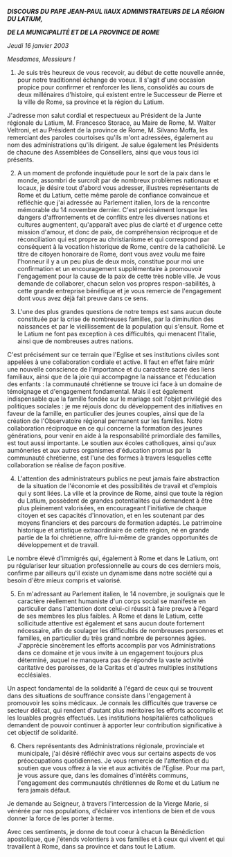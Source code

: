 ***DISCOURS DU PAPE JEAN-PAUL II******AUX ADMINISTRATEURS DE LA RÉGION DU LATIUM,***

***DE LA MUNICIPALITÉ ET DE LA PROVINCE DE ROME***

*Jeudi 16 janvier 2003*

*Mesdames, Messieurs !*

1. Je suis très heureux de vous recevoir, au début de cette nouvelle année, pour notre traditionnel échange de voeux. Il s'agit d'une occasion propice pour confirmer et renforcer les liens, consolidés au cours de deux millénaires d'histoire, qui existent entre le Successeur de Pierre et la ville de Rome, sa province et la région du Latium.

J'adresse mon salut cordial et respectueux au Président de la Junte régionale du Latium, M. Francesco Storace, au Maire de Rome, M. Walter Veltroni, et au Président de la province de Rome, M. Silvano Moffa, les remerciant des paroles courtoises qu'ils m'ont adressées, également au nom des administrations qu'ils dirigent. Je salue également les Présidents de chacune des Assemblées de Conseillers, ainsi que vous tous ici présents.

2. A un moment de profonde inquiétude pour le sort de la paix dans le monde, assombri de surcroît par de nombreux problèmes nationaux et locaux, je désire tout d'abord vous adresser, illustres représentants de Rome et du Latium, cette même parole de confiance convaincue et réfléchie que j'ai adressée au Parlement italien, lors de la rencontre mémorable du 14 novembre dernier. C'est précisément lorsque les dangers d'affrontements et de conflits entre les diverses nations et cultures augmentent, qu'apparaît avec plus de clarté et d'urgence cette mission d'amour, et donc de paix, de compréhension réciproque et de réconciliation qui est propre au christianisme et qui correspond par conséquent à la vocation historique de Rome, centre de la catholicité. Le titre de citoyen honoraire de Rome, dont vous avez voulu me faire l'honneur il y a un peu plus de deux mois, constitue pour moi une confirmation et un encouragement supplémentaire à promouvoir l'engagement pour la cause de la paix de cette très noble ville. Je vous demande de collaborer, chacun selon vos propres respon-sabilités, à cette grande entreprise bénéfique et je vous remercie de l'engagement dont vous avez déjà fait preuve dans ce sens.

3. L'une des plus grandes questions de notre temps est sans aucun doute constituée par la crise de nombreuses familles, par la diminution des naissances et par le vieillissement de la population qui s'ensuit. Rome et le Latium ne font pas exception à ces difficultés, qui menacent l'Italie, ainsi que de nombreuses autres nations.

C'est précisément sur ce terrain que l'Eglise et ses institutions civiles sont appelées à une collaboration cordiale et active. Il faut en effet faire mûrir une nouvelle conscience de l'importance et du caractère sacré des liens familiaux, ainsi que de la joie qui accompagne la naissance et l'éducation des enfants : la communauté chrétienne se trouve ici face à un domaine de témoignage et d'engagement fondamental. Mais il est également indispensable que la famille fondée sur le mariage soit l'objet privilégié des politiques sociales : je me réjouis donc du développement des initiatives en faveur de la famille, en particulier des jeunes couples, ainsi que de la création de l'Observatoire régional permanent sur les familles. Notre collaboration réciproque en ce qui concerne la formation des jeunes générations, pour venir en aide à la responsabilité primordiale des familles, est tout aussi importante. Le soutien aux écoles catholiques, ainsi qu'aux aumôneries et aux autres organismes d'éducation promus par la communauté chrétienne, est l'une des formes à travers lesquelles cette collaboration se réalise de façon positive.

4. L'attention des administrateurs publics ne peut jamais faire abstraction de la situation de l'économie et des possibilités de travail et d'emplois qui y sont liées. La ville et la province de Rome, ainsi que toute la région du Latium, possèdent de grandes potentialités qui demandent à être plus pleinement valorisées, en encourageant l'initiative de chaque citoyen et ses capacités d'innovation, et en les soutenant par des moyens financiers et des parcours de formation adaptés. Le patrimoine historique et artistique extraordinaire de cette région, né en grande partie de la foi chrétienne, offre lui-même de grandes opportunités de développement et de travail.

Le nombre élevé d'immigrés qui, également à Rome et dans le Latium, ont pu régulariser leur situation professionnelle au cours de ces derniers mois, confirme par ailleurs qu'il existe un dynamisme dans notre société qui a besoin d'être mieux compris et valorisé.

5. En m'adressant au Parlement italien, le 14 novembre, je soulignais que le caractère réellement humaniste d'un corps social se manifeste en particulier dans l'attention dont celui-ci réussit à faire preuve à l'égard de ses membres les plus faibles. A Rome et dans le Latium, cette sollicitude attentive est également et sans aucun doute fortement nécessaire, afin de soulager les difficultés de nombreuses personnes et familles, en particulier du très grand nombre de personnes âgées. J'apprécie sincèrement les efforts accomplis par vos Administrations dans ce domaine et je vous invite à un engagement toujours plus déterminé, auquel ne manquera pas de répondre la vaste activité caritative des paroisses, de la Caritas et d'autres multiples institutions ecclésiales.

Un aspect fondamental de la solidarité à l'égard de ceux qui se trouvent dans des situations de souffrance consiste dans l'engagement à promouvoir les soins médicaux. Je connais les difficultés que traverse ce secteur délicat, qui rendent d'autant plus méritoires les efforts accomplis et les louables progrès effectués. Les institutions hospitalières catholiques demandent de pouvoir continuer à apporter leur contribution significative à cet objectif de solidarité.

6. Chers représentants des Administrations régionale, provinciale et municipale, j'ai désiré réfléchir avec vous sur certains aspects de vos préoccupations quotidiennes. Je vous remercie de l'attention et du soutien que vous offrez à la vie et aux activités de l'Eglise. Pour ma part, je vous assure que, dans les domaines d'intérêts communs, l'engagement des communautés chrétiennes de Rome et du Latium ne fera jamais défaut.

Je demande au Seigneur, à travers l'intercession de la Vierge Marie, si vénérée par nos populations, d'éclairer vos intentions de bien et de vous donner la force de les porter à terme.

Avec ces sentiments, je donne de tout coeur à chacun la Bénédiction apostolique, que j'étends volontiers à vos familles et à ceux qui vivent et qui travaillent à Rome, dans sa province et dans tout le Latium.